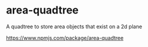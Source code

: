 # area-quadtree
A quadtree to store area objects that exist on a 2d plane

https://www.npmjs.com/package/area-quadtree
